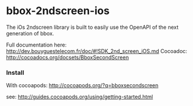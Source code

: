 bbox-2ndscreen-ios
==================
The iOs 2ndscreen library is built to easily use the OpenAPI of the next generation of bbox.

Full documentation here: http://dev.bouyguestelecom.fr/doc/#!SDK_2nd_screen_iOS.md
Cocoadoc: http://cocoadocs.org/docsets/BboxSecondScreen

### Install

With cocoapods: http://cocoapods.org/?q=bboxsecondscreen

see: http://guides.cocoapods.org/using/getting-started.html

  
